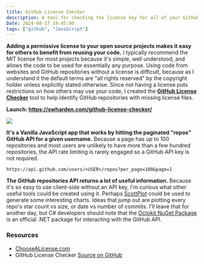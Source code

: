 ```yaml
---
title: GitHub License Checker
description: A tool for checking the license key for all of your GitHub repositories
Date: 2024-08-17 19:45:00
tags: ["github", "JavaScript"]
---
```


**Adding a permissive license to your open source projects makes it easy for others to benefit from reusing your code.** I typically recommend the MIT license for most projects because it's simple, well understood, and allows the code to be used for essentially any purpose. Using code from websites and GitHub repositories without a license is difficult, because as I understand it the default terms are "all rights reserved" by the copyright holder unless explicitly stated otherwise. Since not having a license puts restrictions on how others may use your code, I created the [**GitHub License Checker**](https://swharden.com/github-license-checker/) tool to help identify GitHub repositories with missing license files.

**Launch: https://swharden.com/github-license-checker/**

<a href='https://swharden.com/github-license-checker/'><img src='https://swharden.com/static/2024/08/29/checker.png'></a>

**It's a Vanilla JavaScript app that works by hitting the paginated "repos" GitHub API for a given username.** Because a page has up to 100 repositories and most users are unlikely to have more than a few hundred repositories, the API rate limiting is rarely engaged so a GitHub API key is not required.

```
https://api.github.com/users/<USER>/repos?per_page=100&page=1
```

**The GitHub repositories API returns a lot of useful information.** Because it's so easy to use client-side without an API key, I'm curious what other useful tools could be created using it. Perhaps <a href='https://scottplot.net'>ScottPlot</a> could be used to generate some interesting charts. Ideas that jump out are plotting every repo's star count vs size, or date vs number of commits. I'll leave that for another day, but C# developers should note that the [Octokit NuGet Package](https://www.nuget.org/packages/Octokit) is an official .NET package for interacting with the GitHub API.

### Resources
* [ChooseALicense.com](https://choosealicense.com/)
* GitHub License Checker [Source on GitHub](https://github.com/swharden/GitHub-License-Checker)
